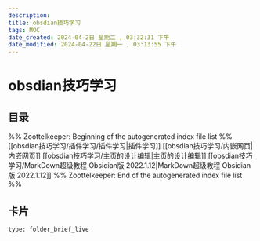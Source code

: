 ```yaml
---
description: 
title: obsdian技巧学习
tags: MOC
date_created: 2024-04-2日 星期二 , 03:32:31 下午
date_modified: 2024-04-22日 星期一 , 03:13:55 下午
---
```

# obsdian技巧学习

## 目录



%% Zoottelkeeper: Beginning of the autogenerated index file list  %%
 [[obsdian技巧学习/插件学习/插件学习|插件学习]]
 [[obsdian技巧学习/内嵌网页|内嵌网页]]
 [[obsdian技巧学习/主页的设计编辑|主页的设计编辑]]
 [[obsdian技巧学习/MarkDown超级教程 Obsidian版 2022.1.12|MarkDown超级教程 Obsidian版 2022.1.12]]
%% Zoottelkeeper: End of the autogenerated index file list  %%












## 卡片

```ccard
type: folder_brief_live
```



















